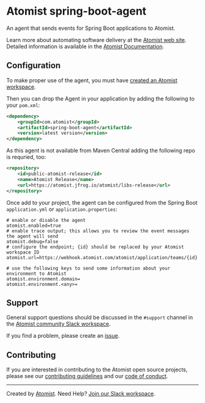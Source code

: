 # Atomist spring-boot-agent

An agent that sends events for Spring Boot applications to Atomist.

Learn more about automating software delivery at the [Atomist web
site][atomist].  Detailed information is available in the [Atomist
Documentation][docs].

[docs]: http://docs.atomist.com/ (Atomist Documentation)

## Configuration

To make proper use of the agent, you must have [created an Atomist
workspace][get-started].

Then you can drop the Agent in your application by adding the following to your `pom.xml`:

```xml
<dependency>
	<groupId>com.atomist</groupId>
	<artifactId>spring-boot-agent</artifactId>
	<version>latest version</version>
</dependency>
```

As this agent is not available from Maven Central adding the following repo is requried, too:

```xml
<repository>
	<id>public-atomist-release</id>
	<name>Atomist Release</name>
	<url>https://atomist.jfrog.io/atomist/libs-release</url>
</repository>
```

Once add to your project, the agent can be configured from the Spring Boot `application.yml` or
`application.properties`:

```
# enable or disable the agent
atomist.enabled=true
# enable trace output; this allows you to review the event messages the agent will send
atomist.debug=false
# configure the endpoint; {id} should be replaced by your Atomist workspace ID
atomist.url=https://webhook.atomist.com/atomist/application/teams/{id}

# use the following keys to send some information about your environment to Atomist
atomist.environment.domain=
atomist.environment.<any>=
```

[get-started]: https://docs.atomist.com/user/ (Atomist - Getting Started)

## Support

General support questions should be discussed in the `#support`
channel in the [Atomist community Slack workspace][slack].

If you find a problem, please create an [issue][].

[issue]: https://github.com/atomist/spring-boot-agent/issues

## Contributing

If you are interested in contributing to the Atomist open source
projects, please see our [contributing guidelines][contrib] and
our [code of conduct][code].

[contrib]: https://github.com/atomist/welcome/blob/master/CONTRIBUTING.md
[code]: https://github.com/atomist/welcome/blob/master/CODE_OF_CONDUCT.md

---
Created by [Atomist][atomist].
Need Help?  [Join our Slack workspace][slack].

[atomist]: https://atomist.com/ (Atomist - How Teams Deliver Software)
[slack]: https://join.atomist.com/ (Atomist Community Slack Workspace)
